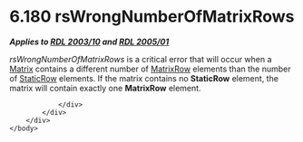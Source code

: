 <html dir="LTR" xmlns:mshelp="http://msdn.microsoft.com/mshelp" xmlns:ddue="http://ddue.schemas.microsoft.com/authoring/2003/5" xmlns:xlink="http://www.w3.org/1999/xlink" xmlns:tool="http://www.microsoft.com/tooltip">
    <head>
        <meta http-equiv="Content-Type" content="text/html; CHARSET=utf-8"></meta>
        <meta name="save" content="history"></meta>
        <title>6.180 rsWrongNumberOfMatrixRows</title>
        <xml>
            <mshelp:toctitle title="6.180 rsWrongNumberOfMatrixRows"></mshelp:toctitle>
            <mshelp:rltitle title="[MS-RDL]: rsWrongNumberOfMatrixRows"></mshelp:rltitle>
            <mshelp:keyword index="A" term="a3d8e9e1-fed2-42df-a1cc-b0079ccabf79"></mshelp:keyword>
            <mshelp:attr name="DCSext.ContentType" value="open specification"></mshelp:attr>
            <mshelp:attr name="AssetID" value="a3d8e9e1-fed2-42df-a1cc-b0079ccabf79"></mshelp:attr>
            <mshelp:attr name="TopicType" value="kbRef"></mshelp:attr>
            <mshelp:attr name="DCSext.Title" value="[MS-RDL]: rsWrongNumberOfMatrixRows" />
        </xml>
    </head>
    <body>
        <div id="header">
            <h1 class="heading">6.180 rsWrongNumberOfMatrixRows</h1>
        </div>
        <div id="mainSection">
            <div id="mainBody">
                <div id="allHistory" class="saveHistory"></div>
                <div id="sectionSection0" class="section" name="collapseableSection">
                    

<p><b><i>Applies to </i></b><a href="a7e2ad00-07c8-4f6d-80ab-3ad55df7b233.html"><b><i>RDL 2003/10</i></b></a><b><i>
and </i></b><a href="3ebe2912-4958-4832-b391-cad1f5e13338.html"><b><i>RDL 2005/01</i></b></a></p>

<p><i>rsWrongNumberOfMatrixRows</i> is a critical error that
will occur when a <a href="25419c0a-c7c6-43d7-8ca5-1af842666dcb.html">Matrix</a>
contains a different number of <a href="43e99561-2c44-4329-ad8b-3657dca6728f.html">MatrixRow</a> elements than
the number of <a href="fd25643a-c196-4329-8f6f-35ebf919d94e.html">StaticRow</a>
elements. If the matrix contains no <b>StaticRow</b> element, the matrix will
contain exactly one <b>MatrixRow</b> element.</p>


                </div>
            </div>
        </div>
    </body>
</html>